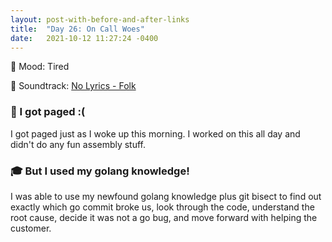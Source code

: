 ```yaml
---
layout: post-with-before-and-after-links
title:  "Day 26: On Call Woes"
date:   2021-10-12 11:27:24 -0400
---
```


🥱 Mood: Tired

🎵 Soundtrack: [No Lyrics - Folk](https://open.spotify.com/playlist/5ZQvfXRFbTbxJco75ve3NV)

### 🛌 I got paged :(
I got paged just as I woke up this morning. I worked on this all day and didn't
do any fun assembly stuff.

### 🎓 But I used my golang knowledge!
I was able to use my newfound golang knowledge plus git bisect to find out
exactly which go commit broke us, look through the code, understand the root
cause, decide it was not a go bug, and move forward with helping the customer.
